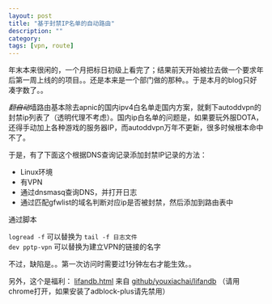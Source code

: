 ```yaml
---
layout: post
title: "基于封禁IP名单的自动路由"
description: ""
category: 
tags: [vpn, route]
---
```


年末本来很闲的，一个月把标日初级上看完了；结果前天开始被拉去做一个要求年后第一周上线的的项目。。还是本来是一个部门做的那种。。于是本月的blog只好凑字数了。。

<i>翻<del>自动</i>墙</del>路由基本除去apnic的国内ipv4白名单走国内方案，就剩下autoddvpn的封禁ip列表了（透明代理不考虑）。国内ip白名单的问题是，如果要玩外服DOTA，还得手动加上各种游戏的服务器IP，而autoddvpn万年不更新，很多时候根本命中不了。

于是，有了下面这个根据DNS查询记录添加封禁IP记录的方法：

* Linux环境
* 有VPN
* 通过dnsmasq查询DNS，并打开日志
* 通过匹配gfwlist的域名判断对应ip是否被封禁，然后添加到路由表中

通过脚本

<script src="https://gist.github.com/binux/8456129.js"></script>

`logread -f` 可以替换为 `tail -f 日志文件`  
`dev pptp-vpn` 可以替换为建立VPN的链接的名字


不过，缺陷是。。第一次访问时需要过1分钟左右才能生效。。

另外，这个是福利： [lifandb.html](http://f.binux.me/lifandb.html) 来自 [github/youxiachai/lifandb](https://github.com/youxiachai/lifandb/) （请用chrome打开，如果安装了adblock-plus请先禁用）
